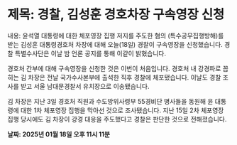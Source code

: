 # **제목: 경찰, 김성훈 경호차장 구속영장 신청**

  내용: 윤석열 대통령에 대한 체포영장 집행 저지를 주도한 혐의 (특수공무집행방해)를 받는 김성훈 대통령경호처 차장에 대해 오늘(18일) 경찰이 구속영장을 신청했습니다. 경찰 특별수사단은 이날 밤 언론 공지를 통해 이같이 밝혔습니다.

경호처 간부에 대해 구속영장을 신청한 것은 이번이 처음입니다. 경호처 내 강경파로 꼽히는 김 차장은 전날 국가수사본부에 출석한 직후 경찰에 체포됐습니다. 이날도 경찰 조사를 받고 서울 남대문경찰서 유치장으로 이송됐습니다.

김 차장은 지난 3일 경호처 직원과 수도방위사령부 55경비단 병사들을 동원해 윤 대통령에 대한 1차 체포영장 집행을 막아선 것으로 조사됐습니다. 지난 15일 2차 체포영장 집행 당시에도 김 차장이 강경 대응을 주도했다고 경찰은 판단한 것으로 전해졌습니다.

  **날짜: 2025년 01월 18일 오후 11시 11분**
